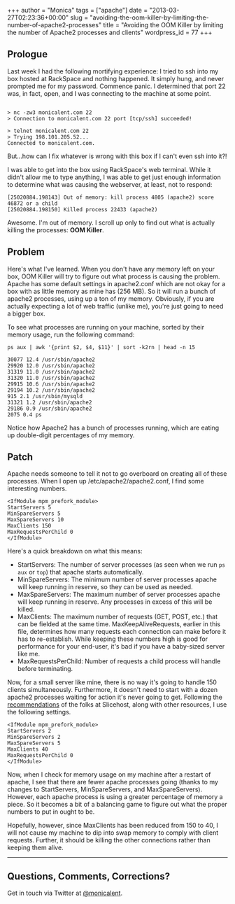 +++
author = "Monica"
tags = ["apache"]
date = "2013-03-27T02:23:36+00:00"
slug = "avoiding-the-oom-killer-by-limiting-the-number-of-apache2-processes"
title = "Avoiding the OOM Killer by limiting the number of Apache2 processes and clients"
wordpress_id = 77
+++

## Prologue


Last week I had the following mortifying experience: I tried to ssh into my box hosted at RackSpace and nothing happened. It simply hung, and never prompted me for my password. Commence panic. I determined that port 22 was, in fact, open, and I was connecting to the machine at some point.

<pre><code>
> nc -zw3 monicalent.com 22
> Connection to monicalent.com 22 port [tcp/ssh] succeeded!

> telnet monicalent.com 22
> Trying 198.101.205.52...
Connected to monicalent.com.
</code></pre>

But...how can I fix whatever is wrong with this box if I can't even ssh into it?!

<!-- more -->

I was able to get into the box using RackSpace's web terminal. While it didn't allow me to type anything, I was able to get just enough information to determine what was causing the webserver, at least, not to respond:

<pre><code>[25020884.198143] Out of memory: kill process 4805 (apache2) score 46872 or a child
[25020884.198150] Killed process 22433 (apache2)</code></pre>

Awesome. I'm out of memory. I scroll up only to find out what is actually killing the processes: **OOM Killer**.

## Problem

Here's what I've learned. When you don't have any memory left on your box, OOM Killer will try to figure out what process is causing the problem. Apache has some default settings in apache2.conf which are not okay for a box with as little memory as mine has (256 MB). So it will run a bunch of apache2 processes, using up a ton of my memory. Obviously, if you are actually expecting a lot of web traffic (unlike me), you're just going to need a bigger box.

To see what processes are running on your machine, sorted by their memory usage, run the following command:

<pre><code class="language-bash">ps aux | awk '{print $2, $4, $11}' | sort -k2rn | head -n 15</code></pre>

<pre><code>30077 12.4 /usr/sbin/apache2
29920 12.0 /usr/sbin/apache2
31319 11.0 /usr/sbin/apache2
31320 11.0 /usr/sbin/apache2
29915 10.6 /usr/sbin/apache2
29194 10.2 /usr/sbin/apache2
915 2.1 /usr/sbin/mysqld
31321 1.2 /usr/sbin/apache2
29186 0.9 /usr/sbin/apache2
2075 0.4 ps</code></pre>

Notice how Apache2 has a bunch of processes running, which are eating up double-digit percentages of my memory.

## Patch

Apache needs someone to tell it not to go overboard on creating all of these processes. When I open up /etc/apache2/apache2.conf, I find some interesting numbers.

    
<pre><code>&lt;IfModule mpm_prefork_module&gt; 
StartServers 5 
MinSpareServers 5 
MaxSpareServers 10 
MaxClients 150 
MaxRequestsPerChild 0 
&lt;/IfModule&gt;</code></pre>

Here's a quick breakdown on what this means:

* StartServers: The number of server processes (as seen when we run `ps aux` or `top`) that apache starts automatically.
* MinSpareServers: The minimum number of server processes apache will keep running in reserve, so they can be used as needed.
* MaxSpareServers: The maximum number of server processes apache will keep running in reserve. Any processes in excess of this will be killed.
* MaxClients: The maximum number of requests (GET, POST, etc.) that can be fielded at the same time. MaxKeepAliveRequests, earlier in this file, determines how many requests each connection can make before it has to re-establish. While keeping these numbers high is good for performance for your end-user, it's bad if you have a baby-sized server like me.
* MaxRequestsPerChild: Number of requests a child process will handle before terminating.

Now, for a small server like mine, there is no way it's going to handle 150 clients simultaneously. Furthermore, it doesn't need to start with a dozen apache2 processes waiting for action it's never going to get. Following the [recommendations](http://articles.slicehost.com/2010/5/19/configuring-the-apache-mpm-on-ubuntu) of the folks at Slicehost, along with other resources, I use the following settings.

<pre><code>&lt;IfModule mpm_prefork_module&gt; 
StartServers 2
MinSpareServers 2
MaxSpareServers 5
MaxClients 40
MaxRequestsPerChild 0
&lt;/IfModule&gt;</code></pre>

Now, when I check for memory usage on my machine after a restart of apache, I see that there are fewer apache processes going (thanks to my changes to StartServers, MinSpareServers, and MaxSpareServers). However, each apache process is using a greater percentage of memory a piece. So it becomes a bit of a balancing game to figure out what the proper numbers to put in ought to be.

Hopefully, however, since MaxClients has been reduced from 150 to 40, I will not cause my machine to dip into swap memory to comply with client requests. Further, it should be killing the other connections rather than keeping them alive.

* * *

## Questions, Comments, Corrections?

Get in touch via Twitter at [@monicalent](http://www.twitter.com/monicalent).

